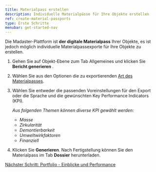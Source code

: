 ```yaml
---
title: Materialpass erstellen
description: Individuelle Materialpässe für Ihre Objekte erstellen
ref: create-material-passports
type: Erste Schritte
menubar: get-started-nav
---
```


 Die Madaster-Plattform ist **der digitale Materialpass** Ihrer Objekte, es ist jedoch möglich individuelle Materialpassexporte für Ihre Objekte zu erstellen.

1. Gehen Sie auf Objekt-Ebene zum Tab Allgemeines und klicken Sie **Bericht generieren** <iconify-icon inline icon='mdi-file-chart-outline'/>.
2. Wählen Sie aus den Optionen die zu exportierenden <a href="../knowledge-base/material-passports#arten-von-materialpässen" target="_blank">Art des Materialpasses</a>.
3. Wählen Sie entweder die passenden Voreinstellungen für den Export oder die Sprache und die gewünschten Key Performance Indicators (KPI).

    *Aus folgenden Themen können diverse KPI gewählt werden:*
    * *Masse*
    * *Zirkularität*
    * *Demontierbarkeit*
    * *Umweltwirkfaktoren*
    * *Finanziell*

4. Klicken Sie **Generieren**. Nach Fertigstellung können Sie den Materialpass im Tab **Dossier** herunterladen.

<a class="next-button" href="./portfolio-insights-and-performance">Nächster Schritt: Portfolio - Einblicke und Performance</a>